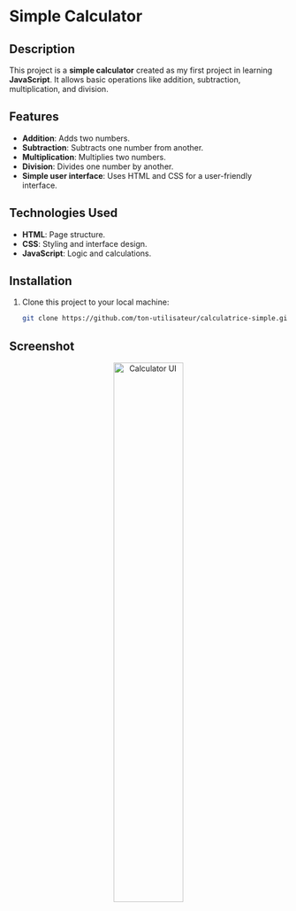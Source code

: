 # Simple Calculator

## Description

This project is a **simple calculator** created as my first project in learning **JavaScript**. It allows basic operations like addition, subtraction, multiplication, and division.

## Features

- **Addition**: Adds two numbers.
- **Subtraction**: Subtracts one number from another.
- **Multiplication**: Multiplies two numbers.
- **Division**: Divides one number by another.
- **Simple user interface**: Uses HTML and CSS for a user-friendly interface.

## Technologies Used

- **HTML**: Page structure.
- **CSS**: Styling and interface design.
- **JavaScript**: Logic and calculations.

## Installation

1. Clone this project to your local machine:

   ```bash
   git clone https://github.com/ton-utilisateur/calculatrice-simple.git

## Screenshot

<!-- ![screenshot](assets/image.jpg) -->
<div align="center">
   <img src="assets/image.jpg" alt="Calculator UI" style="width: 50%;"/>
</div>

